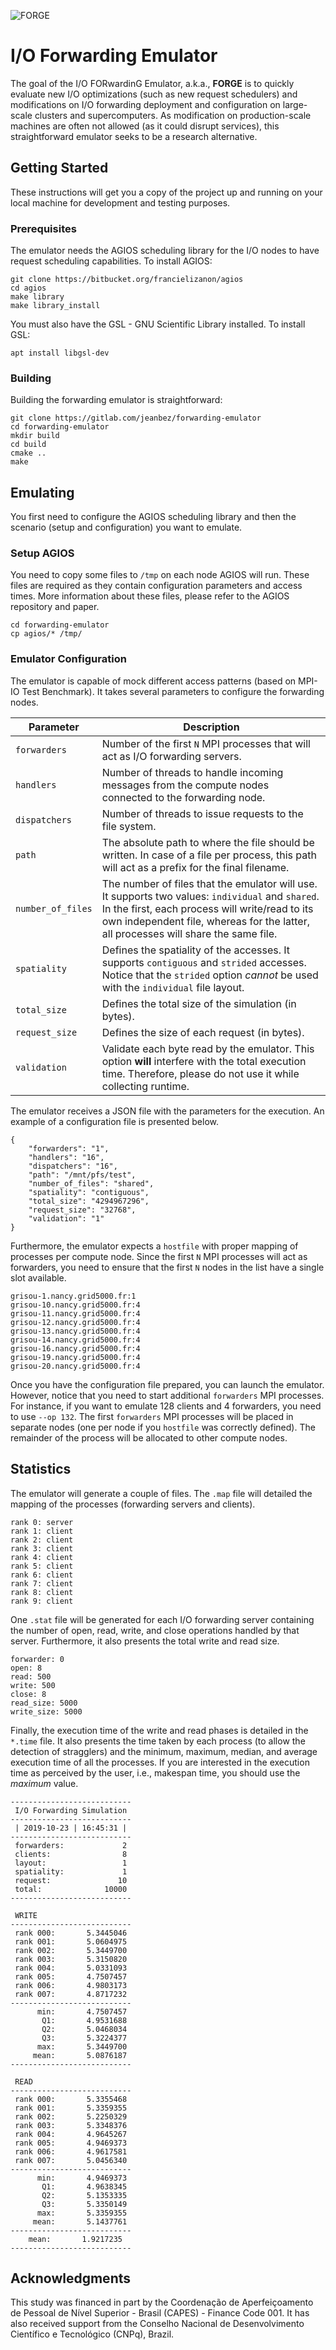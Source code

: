 ![FORGE](forge.png)

# I/O Forwarding Emulator

The goal of the I/O FORwardinG Emulator, a.k.a., **FORGE** is to quickly evaluate new I/O optimizations (such as new request schedulers) and modifications on I/O forwarding deployment and configuration on large-scale clusters and supercomputers. As modification on production-scale machines are often not allowed (as it could disrupt services), this straightforward emulator seeks to be a research alternative. 

## Getting Started

These instructions will get you a copy of the project up and running on your local machine for development and testing purposes.

### Prerequisites

The emulator needs the AGIOS scheduling library for the I/O nodes to have request scheduling capabilities. To install AGIOS:

```
git clone https://bitbucket.org/francielizanon/agios
cd agios
make library
make library_install
```

You must also have the GSL - GNU Scientific Library installed. To install GSL:

```
apt install libgsl-dev
```

### Building

Building the forwarding emulator is straightforward:

```
git clone https://gitlab.com/jeanbez/forwarding-emulator
cd forwarding-emulator
mkdir build
cd build
cmake ..
make
```

## Emulating

You first need to configure the AGIOS scheduling library and then the scenario (setup and configuration) you want to emulate.

### Setup AGIOS

You need to copy some files to `/tmp` on each node AGIOS will run. These files are required as they contain configuration parameters and access times. More information about these files, please refer to the AGIOS repository and paper.

```
cd forwarding-emulator
cp agios/* /tmp/
```

### Emulator Configuration

The emulator is capable of mock different access patterns (based on MPI-IO Test Benchmark). It takes several parameters to configure the forwarding nodes.

| Parameter | Description |
| -------------- | -------------- |
| `forwarders` | Number of the first `N` MPI processes that will act as I/O forwarding servers. |
| `handlers` | Number of threads to handle incoming messages from the compute nodes connected to the forwarding node. |
| `dispatchers` | Number of threads to issue requests to the file system. |
| `path` | The absolute path to where the file should be written. In case of a file per process, this path will act as a prefix for the final filename. |
| `number_of_files` | The number of files that the emulator will use. It supports two values: `individual` and `shared`. In the first, each process will write/read to its own independent file, whereas for the latter, all processes will share the same file. |
| `spatiality` | Defines the spatiality of the accesses. It supports `contiguous` and `strided` accesses. Notice that the `strided` option *cannot* be used with the `individual` file layout. |
| `total_size` | Defines the total size of the simulation (in bytes). |
| `request_size` | Defines the size of each request (in bytes). |
| `validation` | Validate each byte read by the emulator. This option **will** interfere with the total execution time. Therefore, please do not use it while collecting runtime. |

The emulator receives a JSON file with the parameters for the execution. An example of a configuration file is presented below. 

```
{
    "forwarders": "1",
    "handlers": "16",
    "dispatchers": "16",
    "path": "/mnt/pfs/test",
    "number_of_files": "shared",
    "spatiality": "contiguous",
    "total_size": "4294967296",
    "request_size": "32768",
    "validation": "1"
}
```

Furthermore, the emulator expects a `hostfile` with proper mapping of processes per compute node. Since the first `N` MPI processes will act as forwarders, you need to ensure that the first `N` nodes in the list have a single slot available. 

```
grisou-1.nancy.grid5000.fr:1
grisou-10.nancy.grid5000.fr:4
grisou-11.nancy.grid5000.fr:4
grisou-12.nancy.grid5000.fr:4
grisou-13.nancy.grid5000.fr:4
grisou-14.nancy.grid5000.fr:4
grisou-16.nancy.grid5000.fr:4
grisou-19.nancy.grid5000.fr:4
grisou-20.nancy.grid5000.fr:4
```

Once you have the configuration file prepared, you can launch the emulator. However, notice that you need to start additional `forwarders` MPI processes. For instance, if you want to emulate 128 clients and 4 forwarders, you need to use `--op 132`. The first `forwarders` MPI processes will be placed in separate nodes (one per node if you `hostfile` was correctly defined). The remainder of the process will be allocated to other compute nodes.

## Statistics

The emulator will generate a couple of files. The `.map` file will detailed the mapping of the processes (forwarding servers and clients).

```
rank 0: server
rank 1: client
rank 2: client
rank 3: client
rank 4: client
rank 5: client
rank 6: client
rank 7: client
rank 8: client
rank 9: client
```

One `.stat` file will be generated for each I/O forwarding server containing the number of open, read, write, and close operations handled by that server. Furthermore, it also presents the total write and read size.

```
forwarder: 0
open: 8
read: 500
write: 500
close: 8
read_size: 5000
write_size: 5000
```

Finally, the execution time of the write and read phases is detailed in the `*.time` file. It also presents the time taken by each process (to allow the detection of stragglers) and the minimum, maximum, median, and average execution time of all the processes. If you are interested in the execution time as perceived by the user, i.e., makespan time, you should use the *maximum* value.

```
---------------------------
 I/O Forwarding Simulation
---------------------------
 | 2019-10-23 | 16:45:31 | 
---------------------------
 forwarders:             2
 clients:                8
 layout:                 1
 spatiality:             1
 request:               10
 total:              10000
---------------------------

 WRITE
---------------------------
 rank 000:       5.3445046
 rank 001:       5.0604975
 rank 002:       5.3449700
 rank 003:       5.3150820
 rank 004:       5.0331093
 rank 005:       4.7507457
 rank 006:       4.9803173
 rank 007:       4.8717232
---------------------------
      min:       4.7507457
       Q1:       4.9531688
       Q2:       5.0468034
       Q3:       5.3224377
      max:       5.3449700
     mean:       5.0876187
---------------------------

 READ
---------------------------
 rank 000:       5.3355468
 rank 001:       5.3359355
 rank 002:       5.2250329
 rank 003:       5.3348376
 rank 004:       4.9645267
 rank 005:       4.9469373
 rank 006:       4.9617581
 rank 007:       5.0456340
---------------------------
      min:       4.9469373
       Q1:       4.9638345
       Q2:       5.1353335
       Q3:       5.3350149
      max:       5.3359355
     mean:       5.1437761
---------------------------
    mean:       1.9217235
---------------------------
```

## Acknowledgments

This study was financed in part by the Coordenação de Aperfeiçoamento de Pessoal de Nível Superior - Brasil (CAPES) - Finance Code 001. It has also received support from the Conselho Nacional de Desenvolvimento Científico e Tecnológico (CNPq), Brazil.